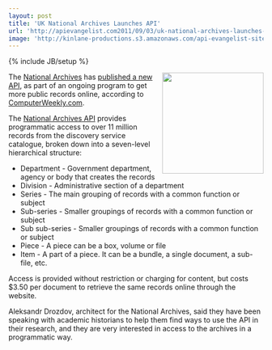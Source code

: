 ```yaml
---
layout: post
title: 'UK National Archives Launches API'
url: 'http://apievangelist.com2011/09/03/uk-national-archives-launches-api/'
image: 'http://kinlane-productions.s3.amazonaws.com/api-evangelist-site/blog/uk-national-archives-logo.png'
---
```

{% include JB/setup %}
<p><a title="National Archives" href="http://www.nationalarchives.gov.uk/documentsonline/"><img src="http://kinlane-productions.s3.amazonaws.com/api-evangelist/uk-national-archives-logo.png" alt="" width="200" align="right" /></a>The <a title="National Archives" href="http://www.nationalarchives.gov.uk/documentsonline/">National Archives</a> has <a title="published a new API" href="http://www.computerweekly.com/Articles/2011/09/02/247784/National-Archives-releases-public-application-programming-interface-for-11m.htm">published a new API</a>, as part of an ongoing program to get more public records online, according to <a title="ComputerWeekly.com" href="http://www.computerweekly.com">ComputerWeekly.com</a>.</p>
<p>The <a title="National Archives API" href="http://labs.nationalarchives.gov.uk/wordpress/index.php/2011/09/the-national-archives-api/">National Archives API</a> provides programmatic access to over 11 million records from the discovery service catalogue, broken down into a seven-level hierarchical structure:</p>
<ul>
<li>Department - Government department, agency or body that creates the records</li>
<li>Division - Administrative section of a department</li>
<li>Series - The main grouping of records with a common function or subject</li>
<li>Sub-series - Smaller groupings of records with a common function or subject</li>
<li>Sub sub-series - Smaller groupings of records with a common function or subject</li>
<li>Piece - A piece can be a box, volume or file</li>
<li>Item - A part of a piece. It can be a bundle, a single document, a sub-file, etc.</li>
</ul>
<p>Access is provided without restriction or charging for content, but costs $3.50 per document to retrieve the same records online through the website.</p>
<p>Aleksandr Drozdov, architect for the National Archives, said they have been speaking with academic historians to help them find ways to use the API in their research, and they are very interested in access to the archives in a programmatic way.</p>
